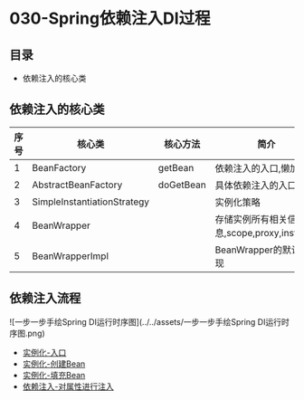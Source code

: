 # 030-Spring依赖注入DI过程

## 目录

- 依赖注入的核心类

## 依赖注入的核心类

| 序号 | 核心类                      | 核心方法  | 简介                                      |
| ---- | --------------------------- | --------- | ----------------------------------------- |
| 1    | BeanFactory                 | getBean   | 依赖注入的入口,懒加载                     |
| 2    | AbstractBeanFactory         | doGetBean | 具体依赖注入的入口                        |
| 3    | SimpleInstantiationStrategy |           | 实例化策略                                |
| 4    | BeanWrapper                 |           | 存储实例所有相关信息,scope,proxy,instance |
| 5    | BeanWrapperImpl             |           | BeanWrapper的默认实现                     |

## 依赖注入流程

![一步一步手绘Spring DI运行时序图](../../assets/一步一步手绘Spring DI运行时序图.png)

- [实例化-入口](001-实例化-入口.md) 
- [实例化-创建Bean](002-实例化-创建Bean.md) 
- [实例化-填充Bean](003-实例化-填充Bean.md) 
- [依赖注入-对属性进行注入](004-依赖注入-对属性进行注入.md) 

